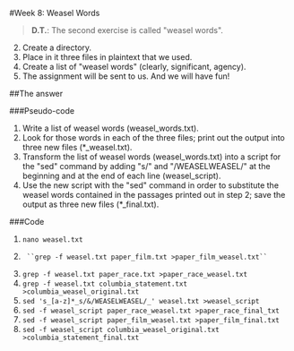 #Week 8: Weasel Words
> __D.T.__: The second exercise is called "weasel words".

2. Create a directory.
3. Place in it three files in plaintext that we used. 
4. Create a list of "weasel words" (clearly, significant, agency). 
5. The assignment will be sent to us. And we will have fun!

##The answer

###Pseudo-code

1. Write a list of weasel words (weasel_words.txt).
1. Look for those words in each of the three files; print out the output into three new files (*_weasel.txt).
1. Transform the list of weasel words (weasel_words.txt) into a script for the "sed" command by adding "s/" and "/WEASELWEASEL/" at the beginning and at the end of each line (weasel_script).
1. Use the new script with the "sed" command in order to substitute the weasel words contained in the passages printed out in step 2; save the output as three new files (*_final.txt).

###Code

1. 	``nano weasel.txt``
1.  	``grep -f weasel.txt paper_film.txt >paper_film_weasel.txt``
1. 	``grep -f weasel.txt paper_race.txt >paper_race_weasel.txt``
1. 	``grep -f weasel.txt columbia_statement.txt >columbia_weasel_original.txt``
1. 	``sed 's_[a-z]*_s/&/WEASELWEASEL/_' weasel.txt >weasel_script``
1. 	``sed -f weasel_script paper_race_weasel.txt >paper_race_final_txt``
1. 	``sed -f weasel_script paper_film_weasel.txt >paper_film_final.txt``
1. 	``sed -f weasel_script columbia_weasel_original.txt >columbia_statement_final.txt``
